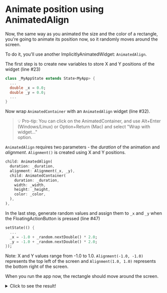 # Animate position using AnimatedAlign

Now, the same way as you animated the size and the color of a rectangle, you're 
going to animate its position now, so it randomly moves around the screen. 

To do it, you'll use another ImplicitlyAnimatedWidget: `AnimatedAlign`.

The first step is to create new variables to store X and Y positions of the 
widget (line #23)

```dart
class _MyAppState extends State<MyApp> {
  ...
  double _x = 0.0;
  double _y = 0.0;
  ...
}
```

Now wrap `AnimatedContainer` with an `AnimatedAlign` widget (line #32).

> 💡 Pro-tip: You can click on the AnimatedContainer, and use Alt+Enter 
> (Windows/Linux) or Option+Return (Mac) and select "Wrap with widget..."  
> option.  

`AnimatedAlign` requires two parameters - the _duration_ of the animation and 
_alignment_. `Alignment()` is created using X and Y positions.  

```dart
child: AnimatedAlign(
  duration: _duration,
  alignment: Alignment(_x, _y),
  child: AnimatedContainer(
    duration: _duration,
    width: _width,
    height: _height,
    color: _color,
  ),
),
```

In the last step, generate random values and assign them to `_x` and `_y` 
when the FloatingActionButton is pressed (line #47)

```dart
setState(() {
  ...
  _x = -1.0 + _random.nextDouble() * 2.0;
  _y = -1.0 + _random.nextDouble() * 2.0;
});
```

Note: X and Y values range from -1.0 to 1.0. `Alignment(-1.0, -1.0)` 
represents the top left of the screen and `Alignment(1.0, 1.0)` represents 
the bottom right of the screen.

When you run the app now, the rectangle should move around the screen. 

<details>
  <summary>Click to see the result!</summary>

![Using AnimatedAlign](https://github.com/pszklarska/flutter_animations_workshop/raw/main/assets/screen03.gif?raw=true)
</details>

<img alt="Google Analytics" src="https://www.google-analytics.com/collect?v=1&cid=1&t=pageview&ec=workshop&ea=open&dp=blob/main/step_04/instructions.md&dt=/step-04&tid=UA-226934227-1" style="width: 1px; height: 1px"/>